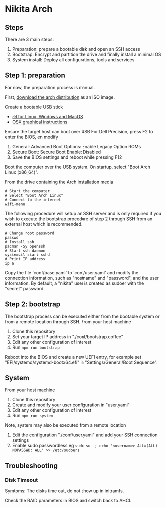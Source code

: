 
# Nikita Arch

## Steps

There are 3 main steps:

1. Preparation: prepare a bootable disk and open an SSH access
2. Bootstrap: Encrypt and partition the drive and finally install a minimal OS
3. System install: Deploy all configurations, tools and services

## Step 1: preparation

For now, the preparation process is manual.

First, [download the arch distribution](https://www.archlinux.org/download/) as an ISO image.

Create a bootable USB stick
* [`dd` for Linux, Windows and MacOS](https://wiki.archlinux.org/index.php/USB_flash_installation_media)
* [OSX graphical instructions](https://tutorials.ubuntu.com/tutorial/tutorial-create-a-usb-stick-on-macos)

Ensure the target host can boot over USB
For Dell Precision, press F2 to enter the BIOS, en modify
1. General: Advanced Boot Options: Enable Legacy Option ROMs
2. Secure Boot: Secure Boot Enable: Disabled
3. Save the BIOS settings and reboot while pressing F12

Boot the computer over the USB system. On startup, select "Boot Arch Linux (x86_64)".

From the drive containing the Arch installation media

```
# Start the computer
# Select "Boot Arch Linux"
# Connect to the internet
wifi-menu
```

The following procedure will setup an SSH server and is only required if you wish to execute the bootstrap procedure of step 2 through SSH from an external host which is recommended.

```
# Change root password
passwd
# Install ssh
pacman -Sy openssh
# Start ssh daemon
systemctl start sshd
# Print IP address
ip a
```

Copy the file 'conf/base.yaml' to 'conf/user.yaml' and modify the connection information, such as "hostname" and "password", and the user information. By default, a "nikita" user is created as sudoer with the "secret" password.

## Step 2: bootstrap

The bootstrap process can be executed either from the bootable system or from a remote location through SSH. From your host machine

1. Clone this repository
2. Set your target IP address in "./conf/bootstrap.coffee"
3. Edit any other configuration of interest
4. Run `npm run bootstrap`

Reboot into the BIOS and create a new UEFI entry, for example set "EFI/systemd/systemd-bootx64.efi"  in "Settings/General/Boot Sequence".

## System

From your host machine

1. Clone this repository
2. Create and modify your user configuration in "user.yaml"
3. Edit any other configuration of interest
4. Run `npm run system`

Note, system may also be executed from a remote location
1. Edit the configuration "./conf/user.yaml" and add your SSH connection settings
2. Enable sudo passwordless eg `sudo su -; echo '<username> ALL=(ALL) NOPASSWD: ALL' >> /etc/sudoers`


## Troubleshooting

### Disk Timeout

Symtoms: The disks time out, do not show up in initramfs. 

Check the RAID parameters in BIOS and switch back to AHCI.
